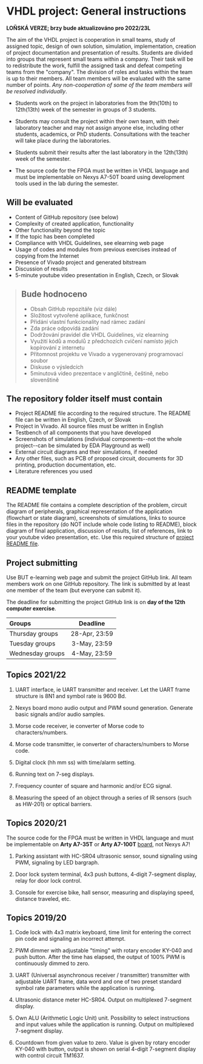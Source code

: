 # VHDL project: General instructions

**LOŇSKÁ VERZE; brzy bude aktualizováno pro 2022/23L**

The aim of the VHDL project is cooperation in small teams, study of assigned topic, design of own solution, simulation, implementation, creation of project documentation and presentation of results. Students are divided into groups that represent small teams within a company. Their task will be to redistribute the work, fulfill the assigned task and defeat competing teams from the "company". The division of roles and tasks within the team is up to their members. All team members will be evaluated with the same number of points. *Any non-cooperation of some of the team members will be resolved individually*.

* Students work on the project in laboratories from the 9th(10th) to 12th(13th) week of the semester in groups of 3 students.

* Students may consult the project within their own team, with their laboratory teacher and may not assign anyone else, including other students, academics, or PhD students. Consultations with the teacher will take place during the laboratories.

* Students submit their results after the last laboratory in the 12th(13th) week of the semester.

* The source code for the FPGA must be written in VHDL language and must be implementable on Nexys A7-50T board using development tools used in the lab during the semester.

## Will be evaluated

* Content of GitHub repository (see below)
* Complexity of created application, functionality
* Other functionality beyond the topic
* If the topic has been completed
* Compliance with VHDL Guidelines, see elearning web page
* Usage of codes and modules from previous exercises instead of copying from the Internet
* Presence of Vivado project and generated bitstream
* Discussion of results
* 5-minute youtube video presentation in English, Czech, or Slovak

> ## Bude hodnoceno
>
> * Obsah GitHub repozitáře (viz dále)
> * Složitost vytvořené aplikace, funkčnost
> * Přidání vlastní funkcionality nad rámec zadání
> * Zda práce odpovídá zadání
> * Dodržování pravidel dle VHDL Guidelines, viz elearning
> * Využití kódů a modulů z předchozích cvičení namísto jejich kopírování z internetu
> * Přítomnost projektu ve Vivado a vygenerovaný programovací soubor
> * Diskuse o výsledcích
> * 5minutová video prezentace v angličtině, češtině, nebo slovenštině

## The repository folder itself must contain

* Project README file according to the required structure. The README file can be written in English, Czech, or Slovak
* Project in Vivado. All source files must be written in English
* Testbench of all components that you have developed
* Screenshots of simulations (individual components--not the whole project--can be simulated by EDA Playground as well)
* External circuit diagrams and their simulations, if needed
* Any other files, such as PCB of proposed circuit, documents for 3D printing, production documentation, etc.
* Literature references you used

## README template

The README file contains a complete description of the problem, circuit diagram of peripherals, graphical representation of the application (flowchart or state diagram), screenshots of simulations, links to source files in the repository (do NOT include whole code listing to README), block diagram of final application, discussion of results, list of references, link to your youtube video presentation, etc. Use this required structure of [project README file](project.md).

## Project submitting

Use BUT e-learning web page and submit the project GitHub link. All team members work on one GitHub repository. The link is submitted by at least one member of the team (but everyone can submit it).

The deadline for submitting the project GitHub link is on **day of the 12th computer exercise**.

| Groups | Deadline |
| :-- | :-: |
| Thursday groups | 28-Apr, 23:59 |
| Tuesday groups | 3-May, 23:59 |
| Wednesday groups | 4-May, 23:59 |

## Topics 2021/22

1. UART interface, ie UART transmitter and receiver. Let the UART frame structure is 8N1 and symbol rate is 9600 Bd.

2. Nexys board mono audio output and PWM sound generation. Generate basic signals and/or audio samples.

3. Morse code receiver, ie converter of Morse code to characters/numbers.

4. Morse code transmitter, ie converter of characters/numbers to Morse code.

5. Digital clock (hh mm ss) with time/alarm setting.

6. Running text on 7-seg displays.

7. Frequency counter of square and harmonic and/or ECG signal.

8. Measuring the speed of an object through a series of IR sensors (such as HW-201) or optical barriers.

## Topics 2020/21

The source code for the FPGA must be written in VHDL language and must be implementable on **Arty A7-35T** or **Arty A7-100T** [board](https://store.digilentinc.com/arty-a7-artix-7-fpga-development-board/), not Nexys A7!

1. Parking assistant with HC-SR04 ultrasonic sensor, sound signaling using PWM, signaling by LED bargraph.

2. Door lock system terminal, 4x3 push buttons, 4-digit 7-segment display, relay for door lock control.

3. Console for exercise bike, hall sensor, measuring and displaying speed, distance traveled, etc.

## Topics 2019/20

1. Code lock with 4x3 matrix keyboard, time limit for entering the correct pin code and signaling an incorrect attempt.

2. PWM dimmer with adjustable "timing" with rotary encoder KY-040 and push button. After the time has elapsed, the output of 100% PWM is continuously dimmed to zero.

3. UART (Universal asynchronous receiver / transmitter) transmitter with adjustable UART frame, data word and one of two preset standard symbol rate parameters while the application is running.

4. Ultrasonic distance meter HC-SR04. Output on multiplexed 7-segment display.

5. Own ALU (Arithmetic Logic Unit) unit. Possibility to select instructions and input values while the application is running. Output on multiplexed 7-segment display.

6. Countdown from given value to zero. Value is given by rotary encoder KY-040 with button, output is shown on serial 4-digit 7-segment display with control circuit TM1637.
